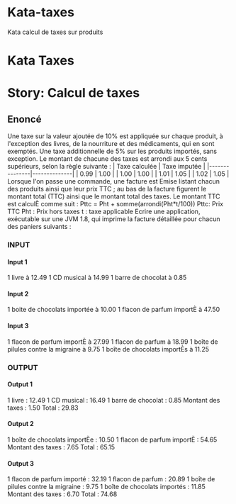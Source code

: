# Kata-taxes
Kata calcul de taxes sur produits

Kata Taxes
=====
Story: Calcul de taxes
======================
Enoncé
------
Une taxe sur la valeur ajoutée de 10% est appliquée sur chaque produit, à l'exception des
livres, de
la nourriture et des médicaments, qui en sont exemptés. Une taxe additionnelle de 5% sur
les
produits importés, sans exception.
Le montant de chacune des taxes est arrondi aux 5 cents supérieurs, selon la règle suivante
:
| Taxe calculée | Taxe imputée |
|---------------|--------------|
| 0.99 | 1.00 |
| 1.00 | 1.00 |
| 1.01 | 1.05 |
| 1.02 | 1.05 |
Lorsque l'on passe une commande, une facture est Emise listant chacun des produits ainsi
que leur
prix TTC ; au bas de la facture figurent le montant total (TTC) ainsi que le montant total des
taxes.
Le montant TTC est calculÈ comme suit :
Pttc = Pht + somme(arrondi(Pht*t/100))
Pttc: Prix TTC
Pht : Prix hors taxes
t : taxe applicable
Ecrire une application, exécutable sur une JVM 1.8, qui imprime la facture détaillée pour
chacun des
paniers suivants :
### INPUT
#### Input 1
1 livre à 12.49 1 CD musical à 14.99 1 barre de chocolat à 0.85
#### Input 2
1 boite de chocolats importée à 10.00 1 flacon de parfum importÈ à 47.50
#### Input 3
1 flacon de parfum importÈ à 27.99 1 flacon de parfum à 18.99 1 boîte de pilules contre la
migraine à 9.75 1 boîte de chocolats importÈs à 11.25
### OUTPUT
#### Output 1
1 livre : 12.49
1 CD musical : 16.49
1 barre de chocolat : 0.85
Montant des taxes : 1.50
Total : 29.83
#### Output 2
1 boîte de chocolats importÈe : 10.50
1 flacon de parfum importÈ : 54.65
Montant des taxes : 7.65
Total : 65.15
#### Output 3
1 flacon de parfum importé : 32.19
1 flacon de parfum : 20.89
1 boîte de pilules contre la migraine : 9.75
1 boîte de chocolats importés : 11.85
Montant des taxes : 6.70
Total : 74.68